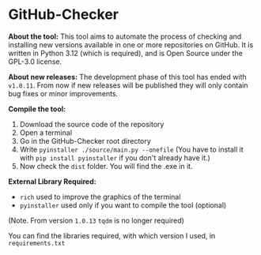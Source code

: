 # GitHub-Checker
**About the tool:** This tool aims to automate the process of checking and installing new versions available in one or more repositories on GitHub.
It is written in Python 3.12 (which is required), and is Open Source under the GPL-3.0 license.

**About new releases:** The development phase of this tool has ended with `v1.0.11`. From now if new releases will be published they will only contain bug fixes or minor improvements.

**Compile the tool:**
1. Download the source code of the repository
2. Open a terminal
3. Go in the GitHub-Checker root directory
4. Write `pyinstaller ./source/main.py --onefile` (You have to install it with `pip install pyinstaller` if you don't already have it.)
5. Now check the `dist` folder. You will find the .exe in it.

**External Library Required:**
* `rich` used to improve the graphics of the terminal
* `pyinstaller` used only if you want to compile the tool (optional)

(Note. From version `1.0.13` `tqdm` is no longer required)

You can find the libraries required, with which version I used, in `requirements.txt`